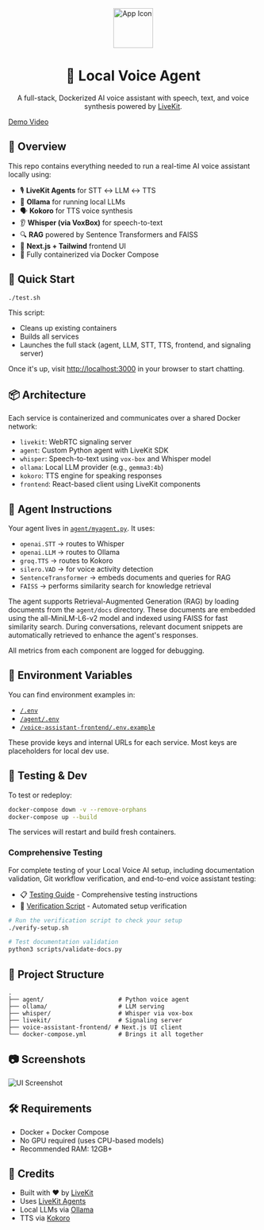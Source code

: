 <div align="center">
  <img src="./voice-assistant-frontend/.github/assets/app-icon.png" alt="App Icon" width="80" />
  <h1>🧠 Local Voice Agent</h1>
  <p>A full-stack, Dockerized AI voice assistant with speech, text, and voice synthesis powered by <a href="https://livekit.io?utm_source=demo">LiveKit</a>.</p>
</div>

[Demo Video](https://github.com/user-attachments/assets/67a76e94-aacb-4087-b09c-d4e46d8e695e)

## 🧩 Overview

This repo contains everything needed to run a real-time AI voice assistant locally using:

- 🎙️ **LiveKit Agents** for STT ↔ LLM ↔ TTS
- 🧠 **Ollama** for running local LLMs
- 🗣️ **Kokoro** for TTS voice synthesis
- 👂 **Whisper (via VoxBox)** for speech-to-text
- 🔍 **RAG** powered by Sentence Transformers and FAISS
- 💬 **Next.js + Tailwind** frontend UI
- 🐳 Fully containerized via Docker Compose

## 🏁 Quick Start

```bash
./test.sh
```

This script:
- Cleans up existing containers
- Builds all services
- Launches the full stack (agent, LLM, STT, TTS, frontend, and signaling server)

Once it's up, visit [http://localhost:3000](http://localhost:3000) in your browser to start chatting.

## 📦 Architecture

Each service is containerized and communicates over a shared Docker network:
- `livekit`: WebRTC signaling server
- `agent`: Custom Python agent with LiveKit SDK
- `whisper`: Speech-to-text using `vox-box` and Whisper model
- `ollama`: Local LLM provider (e.g., `gemma3:4b`)
- `kokoro`: TTS engine for speaking responses
- `frontend`: React-based client using LiveKit components

## 🧠 Agent Instructions

Your agent lives in [`agent/myagent.py`](./agent/myagent.py). It uses:
- `openai.STT` → routes to Whisper
- `openai.LLM` → routes to Ollama
- `groq.TTS` → routes to Kokoro
- `silero.VAD` → for voice activity detection
- `SentenceTransformer` → embeds documents and queries for RAG
- `FAISS` → performs similarity search for knowledge retrieval

The agent supports Retrieval-Augmented Generation (RAG) by loading documents from the `agent/docs` directory. These documents are embedded using the all-MiniLM-L6-v2 model and indexed using FAISS for fast similarity search. During conversations, relevant document snippets are automatically retrieved to enhance the agent's responses.

All metrics from each component are logged for debugging.

## 🔐 Environment Variables

You can find environment examples in:
- [`/.env`](./.env)
- [`/agent/.env`](./agent/.env)
- [`/voice-assistant-frontend/.env.example`](./voice-assistant-frontend/.env.example)

These provide keys and internal URLs for each service. Most keys are placeholders for local dev use.

## 🧪 Testing & Dev

To test or redeploy:

```bash
docker-compose down -v --remove-orphans
docker-compose up --build
```

The services will restart and build fresh containers.

### Comprehensive Testing

For complete testing of your Local Voice AI setup, including documentation validation, Git workflow verification, and end-to-end voice assistant testing:

- 📋 [Testing Guide](./TESTING_GUIDE.md) - Comprehensive testing instructions
- 🔧 [Verification Script](./verify-setup.sh) - Automated setup verification

```bash
# Run the verification script to check your setup
./verify-setup.sh

# Test documentation validation
python3 scripts/validate-docs.py
```

## 🧰 Project Structure

```
.
├── agent/                     # Python voice agent
├── ollama/                    # LLM serving
├── whisper/                   # Whisper via vox-box
├── livekit/                   # Signaling server
├── voice-assistant-frontend/ # Next.js UI client
└── docker-compose.yml         # Brings it all together
```

## 📷 Screenshots

![UI Screenshot](./voice-assistant-frontend/.github/assets/frontend-screenshot.jpeg)

## 🛠️ Requirements

- Docker + Docker Compose
- No GPU required (uses CPU-based models)
- Recommended RAM: 12GB+

## 🙌 Credits

- Built with ❤️ by [LiveKit](https://livekit.io/)
- Uses [LiveKit Agents](https://docs.livekit.io/agents/)
- Local LLMs via [Ollama](https://ollama.com/)
- TTS via [Kokoro](https://github.com/remsky/kokoro)
